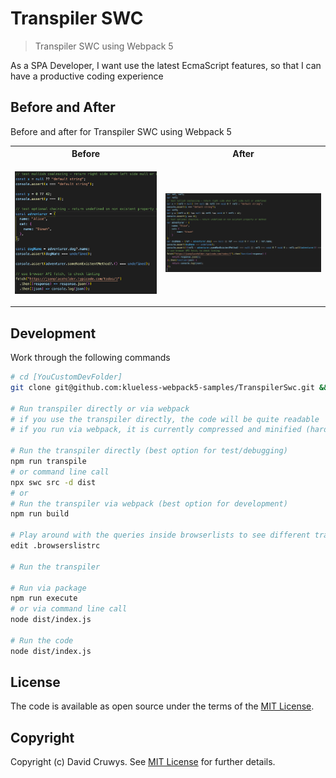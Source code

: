 # Transpiler SWC

> Transpiler SWC using Webpack 5

As a SPA Developer, I want use the latest EcmaScript features, so that I can have a productive coding experience

## Before and After

Before and after for Transpiler SWC using Webpack 5

<table>
<tr>
  <th>Before</th>
  <th>After</th>
</tr>
<tr>
  <td>
  
  ![Before](shot-before.png 'Before screenshot')
  
  </td>
  <td>
  
  ![After](shot-after.png 'After screenshot')
  
  </td>
</tr>
</table>

## Development

Work through the following commands

```bash
# cd [YouCustomDevFolder]
git clone git@github.com:klueless-webpack5-samples/TranspilerSwc.git && cd TranspilerSwc

# Run transpiler directly or via webpack
# if you use the transpiler directly, the code will be quite readable
# if you run via webpack, it is currently compressed and minified (hard to read)

# Run the transpiler directly (best option for test/debugging)
npm run transpile
# or command line call
npx swc src -d dist
# or 
# Run the transpiler via webpack (best option for development)
npm run build

# Play around with the queries inside browserlists to see different transpile outputs
edit .browserslistrc

# Run the transpiler

# Run via package
npm run execute
# or via command line call
node dist/index.js

# Run the code
node dist/index.js
```

## License

The code is available as open source under the terms of the [MIT License](https://opensource.org/licenses/MIT).

## Copyright

Copyright (c) David Cruwys. See [MIT License](LICENSE.txt) for further details.
